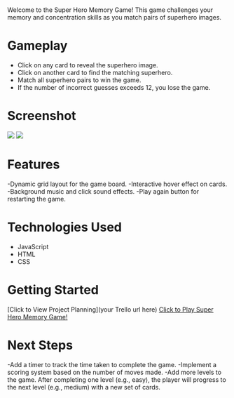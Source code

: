 # <Super Hero Memory Game>
Welcome to the Super Hero Memory Game! This game challenges your memory and concentration skills as you match pairs of superhero images.

# Gameplay

- Click on any card to reveal the superhero image.
- Click on another card to find the matching superhero.
- Match all superhero pairs to win the game.
- If the number of incorrect guesses exceeds 12, you lose the game.

# Screenshot

<img src="url to your image on imgur">
<img src="url to your image on imgur">

# Features

-Dynamic grid layout for the game board.
-Interactive hover effect on cards.
-Background music and click sound effects.
-Play again button for restarting the game.

# Technologies Used

- JavaScript
- HTML
- CSS

# Getting Started

[Click to View Project Planning](your Trello url here)
[Click to Play Super Hero Memory Game!](https://daisybala.github.io/concentration/)

# Next Steps

-Add a timer to track the time taken to complete the game.
-Implement a scoring system based on the number of moves made.
-Add more levels to the game. After completing one level (e.g., easy), the player will progress to the next level (e.g., medium) with a new set of cards.